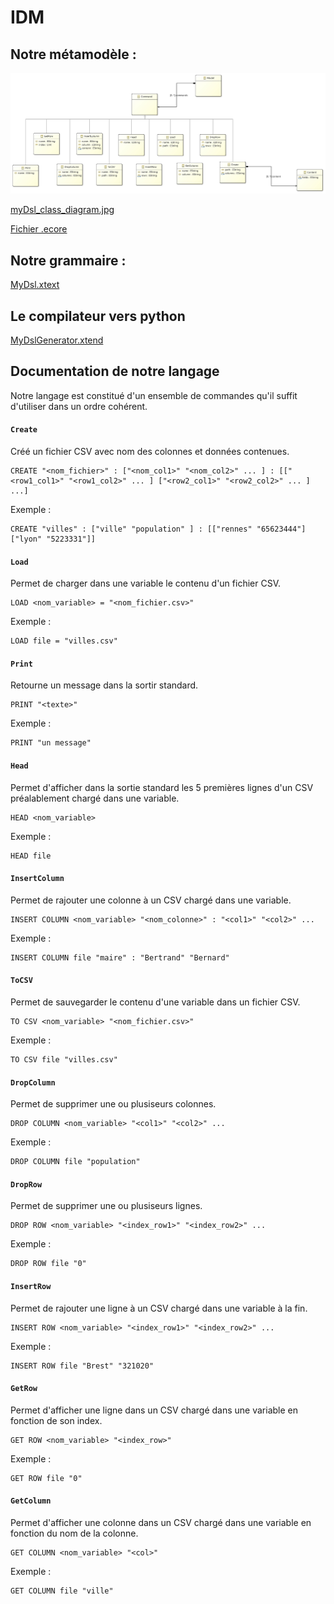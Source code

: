 # IDM

## Notre métamodèle :

![myDsl_class_diagram.jpg](myDsl_class_diagram.jpg)

[myDsl_class_diagram.jpg](myDsl_class_diagram.jpg)

[Fichier .ecore](org.xtext.example.mydsl/model/generated/MyDsl.ecore)


## Notre grammaire :

[MyDsl.xtext](org.xtext.example.mydsl/src/org/xtext/example/mydsl/MyDsl.xtext)

## Le compilateur vers python

[MyDslGenerator.xtend](org.xtext.example.mydsl/src/org/xtext/example/mydsl/generator/MyDslGenerator.xtend)

## Documentation de notre langage

Notre langage est constitué d'un ensemble de commandes qu'il suffit d'utiliser dans un ordre cohérent.

#### `Create`

Créé un fichier CSV avec nom des colonnes et données contenues.

```
CREATE "<nom_fichier>" : ["<nom_col1>" "<nom_col2>" ... ] : [["<row1_col1>" "<row1_col2>" ... ] ["<row2_col1>" "<row2_col2>" ... ] ...]
```

Exemple :

```
CREATE "villes" : ["ville" "population" ] : [["rennes" "65623444"]["lyon" "5223331"]]
```

#### `Load`

Permet de charger dans une variable le contenu d'un fichier CSV.

```
LOAD <nom_variable> = "<nom_fichier.csv>"
```

Exemple :

```
LOAD file = "villes.csv"
```

#### `Print`

Retourne un message dans la sortir standard.

```
PRINT "<texte>"
```

Exemple :

```
PRINT "un message"
```

#### `Head`

Permet d'afficher dans la sortie standard les 5 premières lignes d'un CSV préalablement chargé dans une variable.

```
HEAD <nom_variable>
```

Exemple :

```
HEAD file
```

#### `InsertColumn`

Permet de rajouter une colonne à un CSV chargé dans une variable.

```
INSERT COLUMN <nom_variable> "<nom_colonne>" : "<col1>" "<col2>" ...
```

Exemple :

```
INSERT COLUMN file "maire" : "Bertrand" "Bernard"
```

#### `ToCSV`

Permet de sauvegarder le contenu d'une variable dans un fichier CSV.

```
TO CSV <nom_variable> "<nom_fichier.csv>"
```

Exemple :

```
TO CSV file "villes.csv"
```

#### `DropColumn`

Permet de supprimer une ou plusiseurs colonnes.

```
DROP COLUMN <nom_variable> "<col1>" "<col2>" ...
```

Exemple :

```
DROP COLUMN file "population"
```

#### `DropRow`

Permet de supprimer une ou plusiseurs lignes.

```
DROP ROW <nom_variable> "<index_row1>" "<index_row2>" ...
```

Exemple :

```
DROP ROW file "0"
```

#### `InsertRow`

Permet de rajouter une ligne à un CSV chargé dans une variable à la fin.

```
INSERT ROW <nom_variable> "<index_row1>" "<index_row2>" ...
```

Exemple :

```
INSERT ROW file "Brest" "321020"
```

#### `GetRow`

Permet d'afficher une ligne dans un CSV chargé dans une variable en fonction de son index.

```
GET ROW <nom_variable> "<index_row>"
```

Exemple :

```
GET ROW file "0"
```

#### `GetColumn`

Permet d'afficher une colonne dans un CSV chargé dans une variable en fonction du nom de la colonne.

```
GET COLUMN <nom_variable> "<col>"
```

Exemple :

```
GET COLUMN file "ville"
```

